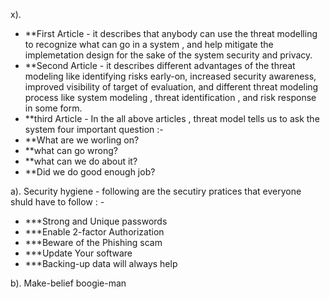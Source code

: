 x). 
- **First Article - it describes that anybody can use the threat modelling to recognize what can go in a system , and help mitigate the implemetation design for the sake of the system security and privacy.
- **Second Article - it describes different advantages of the threat modeling like identifying risks early-on, increased security awareness, improved visibility of target of evaluation, and different threat modeling process like system modeling , threat identification , and risk response in some form.
- **third Article - 
  In the all above articles  , threat model tells us to ask the system four important question :-
 - **What are we worling on?
 - **what can go wrong?
 - **what can we do about it?
 - **Did we do good enough job?

a). Security hygiene - following are the secutiry pratices that everyone shuld have to follow : -
- ***Strong and Unique passwords
- ***Enable 2-factor Authorization
- ***Beware of the Phishing scam
- ***Update Your software
- ***Backing-up data will always help

b). Make-belief boogie-man 




